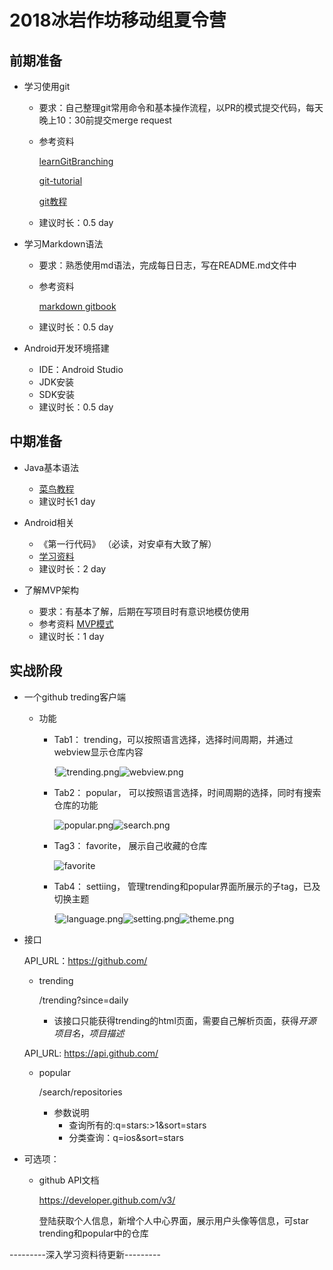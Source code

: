 #    2018冰岩作坊移动组夏令营

## 前期准备

* 学习使用git

  * 要求：自己整理git常用命令和基本操作流程，以PR的模式提交代码，每天晚上10：30前提交merge request

  * 参考资料

    [learnGitBranching](https://github.com/pcottle/learnGitBranching)

    [git-tutorial](https://git-scm.com/docs/gittutorial)

    [git教程](https://www.liaoxuefeng.com/wiki/0013739516305929606dd18361248578c67b8067c8c017b000)

  * 建议时长：0.5 day

* 学习Markdown语法

  * 要求：熟悉使用md语法，完成每日日志，写在README.md文件中

  * 参考资料

    [markdown gitbook](http://xianbai.me/learn-md/article/syntax/paragraphs-and-line-breaks.html)

  * 建议时长：0.5 day

* Android开发环境搭建

  * IDE：Android Studio
  * JDK安装
  * SDK安装
  * 建议时长：0.5 day



## 中期准备

* Java基本语法
  * [菜鸟教程](http://www.runoob.com/java/java-basic-syntax.html)
  * 建议时长1 day

* Android相关
  * 《第一行代码》 （必读，对安卓有大致了解）
  * [学习资料](https://github.com/open-android/Android)
  * 建议时长：2 day
* 了解MVP架构
  - 要求：有基本了解，后期在写项目时有意识地模仿使用
  - 参考资料
    [MVP模式](http://www.jcodecraeer.com/a/anzhuokaifa/2017/1020/8625.html?1508484926)
  - 建议时长：1 day



## 实战阶段

* 一个github treding客户端

  * 功能

    * Tab1： trending，可以按照语言选择，选择时间周期，并通过webview显示仓库内容

      !![trending.png](https://i.loli.net/2018/07/04/5b3ba1f7ce8cd.png)![webview.png](https://i.loli.net/2018/07/04/5b3ba1f7dd0d3.png)

    * Tab2： popular， 可以按照语言选择，时间周期的选择，同时有搜索仓库的功能

      ![popular.png](https://i.loli.net/2018/07/04/5b3ba1f6afc74.png)![search.png](https://i.loli.net/2018/07/04/5b3ba1f736f2b.png)

    * Tag3： favorite， 展示自己收藏的仓库

      ![favorite](https://i.loli.net/2018/07/04/5b3ba324388d4.png)

    * Tab4： settiing， 管理trending和popular界面所展示的子tag，已及切换主题

      !![language.png](https://i.loli.net/2018/07/04/5b3ba1f61a0f1.png)![setting.png](https://i.loli.net/2018/07/04/5b3ba1f736e04.png)![theme.png](https://i.loli.net/2018/07/04/5b3ba1f73994f.png)

* 接口 

  API_URL：https://github.com/

  * trending

    /trending?since=daily  

    * 该接口只能获得trending的html页面，需要自己解析页面，获得*开源项目名*，*项目描述*

  API_URL: https://api.github.com/

  * popular

    /search/repositories

    * 参数说明
      * 查询所有的:q=stars:>1&sort=stars
      * 分类查询：q=ios&sort=stars 

* 可选项：

  * github API文档

    https://developer.github.com/v3/

    登陆获取个人信息，新增个人中心界面，展示用户头像等信息，可star　trending和popular中的仓库



---------深入学习资料待更新---------